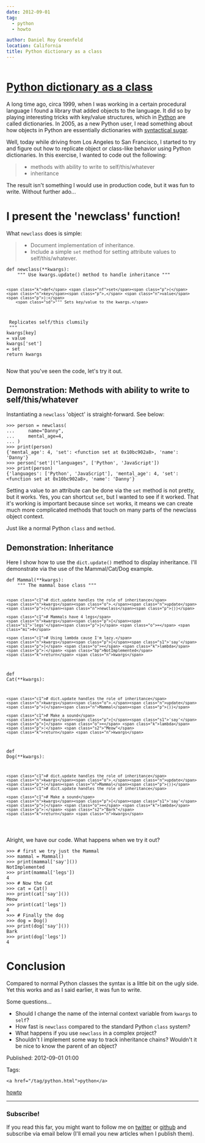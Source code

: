 ```yaml
---
date: 2012-09-01
tag: 
  - python
  - howto

author: Daniel Roy Greenfeld
location: California
title: Python dictionary as a class
---
```

<div class="twelve wide column">

<h1 class="ui block header">
<div class="content">
<a href="/python-dictionary-as-class.html">Python dictionary as a class</a>
</div>
</h1>
<p>A long time ago, circa 1999, when I was working in a certain procedural
language I found a library that added objects to the language. It did so
by playing interesting tricks with key/value structures, which in
<a href="http://python.org" target="_blank">Python</a> are called dictionaries. In 2005, as a new
Python user, I read something about how objects in Python are
essentially dictionaries with <a href="http://en.wikipedia.org/wiki/Syntactic_sugar" target="_blank">syntactical
sugar</a>.</p>
<p>Well, today while driving from Los Angeles to San Francisco, I started
to try and figure out how to replicate object or class-like behavior
using Python dictionaries. In this exercise, I wanted to code out the
following:</p>
<blockquote>
<ul>
<li>methods with ability to write to self/this/whatever</li>
<li>inheritance</li>
</ul>
</blockquote>
<p>The result isn't something I would use in production code, but it was
fun to write. Without further ado...</p>
<h1 id="i-present-the-newclass-function">I present the 'newclass' function!</h1>
<p>What <code>newclass</code> does is simple:</p>
<blockquote>
<ul>
<li>Document implementation of inheritance.</li>
<li>Include a simple <code>set</code> method for setting attribute values to
  self/this/whatever.</li>
</ul>
</blockquote>
<div class="codehilite ui secondary segment"><pre><span></span><code><span class="k">def</span> <span class="nf">newclass</span><span class="p">(</span><span class="o">**</span><span class="n">kwargs</span><span class="p">):</span>
    <span class="sd">""" Use kwargs.update() method to handle inheritance """</span>

    <span class="k">def</span> <span class="nf">set</span><span class="p">(</span><span class="n">key</span><span class="p">,</span> <span class="n">value</span><span class="p">):</span>
        <span class="sd">""" Sets key/value to the kwargs.</span>
<span class="sd">            Replicates self/this clumsily</span>
<span class="sd">        """</span>
        <span class="n">kwargs</span><span class="p">[</span><span class="n">key</span><span class="p">]</span> <span class="o">=</span> <span class="n">value</span>
    <span class="n">kwargs</span><span class="p">[</span><span class="s1">'set'</span><span class="p">]</span> <span class="o">=</span> <span class="nb">set</span>
    <span class="k">return</span> <span class="n">kwargs</span>
</code></pre></div>
<p>Now that you've seen the code, let's try it out.</p>
<h2 id="demonstration-methods-with-ability-to-write-to-selfthiswhatever">Demonstration: Methods with ability to write to self/this/whatever</h2>
<p>Instantiating a <code>newclass</code> 'object' is straight-forward. See below:</p>
<div class="codehilite ui secondary segment"><pre><span></span><code><span class="o">&gt;&gt;&gt;</span> <span class="n">person</span> <span class="o">=</span> <span class="n">newclass</span><span class="p">(</span>
<span class="o">...</span>     <span class="n">name</span><span class="o">=</span><span class="s2">"Danny"</span><span class="p">,</span>
<span class="o">...</span>     <span class="n">mental_age</span><span class="o">=</span><span class="mi">4</span><span class="p">,</span>
<span class="o">...</span> <span class="p">)</span>
<span class="o">&gt;&gt;&gt;</span> <span class="k">print</span><span class="p">(</span><span class="n">person</span><span class="p">)</span>
<span class="p">{</span><span class="s1">'mental_age'</span><span class="p">:</span> <span class="mi">4</span><span class="p">,</span> <span class="s1">'set'</span><span class="p">:</span> <span class="o">&lt;</span><span class="n">function</span> <span class="nb">set</span> <span class="n">at</span> <span class="mh">0x10bc902a8</span><span class="o">&gt;</span><span class="p">,</span> <span class="s1">'name'</span><span class="p">:</span> <span class="s1">'Danny'</span><span class="p">}</span>
<span class="o">&gt;&gt;&gt;</span> <span class="n">person</span><span class="p">[</span><span class="s1">'set'</span><span class="p">](</span><span class="s2">"languages"</span><span class="p">,</span> <span class="p">[</span><span class="s1">'Python'</span><span class="p">,</span> <span class="s1">'JavaScript'</span><span class="p">])</span>
<span class="o">&gt;&gt;&gt;</span> <span class="k">print</span><span class="p">(</span><span class="n">person</span><span class="p">)</span>
<span class="p">{</span><span class="s1">'languages'</span><span class="p">:</span> <span class="p">[</span><span class="s1">'Python'</span><span class="p">,</span> <span class="s1">'JavaScript'</span><span class="p">],</span> <span class="s1">'mental_age'</span><span class="p">:</span> <span class="mi">4</span><span class="p">,</span> <span class="s1">'set'</span><span class="p">:</span> <span class="o">&lt;</span><span class="n">function</span> <span class="nb">set</span> <span class="n">at</span> <span class="mh">0x10bc902a8</span><span class="o">&gt;</span><span class="p">,</span> <span class="s1">'name'</span><span class="p">:</span> <span class="s1">'Danny'</span><span class="p">}</span>    
</code></pre></div>
<p>Setting a value to an attribute can be done via the <code>set</code> method is not
pretty, but it works. Yes, you can shortcut <code>set</code>, but I wanted to see
if it worked. That it's working is important because since <code>set</code> works,
it means we can create much more complicated methods that touch on many
parts of the newclass object context.</p>
<p>Just like a normal Python <code>class</code> and <code>method</code>.</p>
<h2 id="demonstration-inheritance">Demonstration: Inheritance</h2>
<p>Here I show how to use the <code>dict.update()</code> method to display
inheritance. I'll demonstrate via the use of the Mammal/Cat/Dog
example.</p>
<div class="codehilite ui secondary segment"><pre><span></span><code><span class="k">def</span> <span class="nf">Mammal</span><span class="p">(</span><span class="o">**</span><span class="n">kwargs</span><span class="p">):</span>
    <span class="sd">""" The mammal base class """</span>

    <span class="c1"># dict.update handles the role of inheritance</span>
    <span class="n">kwargs</span><span class="o">.</span><span class="n">update</span><span class="p">(</span><span class="n">newclass</span><span class="p">())</span>

    <span class="c1"># Mammals have 4 legs</span>
    <span class="n">kwargs</span><span class="p">[</span><span class="s1">'legs'</span><span class="p">]</span> <span class="o">=</span> <span class="mi">4</span>

    <span class="c1"># Using lambda cause I'm lazy.</span>
    <span class="n">kwargs</span><span class="p">[</span><span class="s1">'say'</span><span class="p">]</span> <span class="o">=</span> <span class="k">lambda</span><span class="p">:</span> <span class="bp">NotImplemented</span>
    <span class="k">return</span> <span class="n">kwargs</span>

<span class="k">def</span> <span class="nf">Cat</span><span class="p">(</span><span class="o">**</span><span class="n">kwargs</span><span class="p">):</span>

    <span class="c1"># dict.update handles the role of inheritance</span>
    <span class="n">kwargs</span><span class="o">.</span><span class="n">update</span><span class="p">(</span><span class="n">Mammal</span><span class="p">())</span>

    <span class="c1"># Make a sound</span>
    <span class="n">kwargs</span><span class="p">[</span><span class="s1">'say'</span><span class="p">]</span> <span class="o">=</span> <span class="k">lambda</span><span class="p">:</span> <span class="s2">"Meow"</span>
    <span class="k">return</span> <span class="n">kwargs</span>

<span class="k">def</span> <span class="nf">Dog</span><span class="p">(</span><span class="o">**</span><span class="n">kwargs</span><span class="p">):</span>

    <span class="c1"># dict.update handles the role of inheritance</span>
    <span class="n">kwargs</span><span class="o">.</span><span class="n">update</span><span class="p">(</span><span class="n">Mammal</span><span class="p">())</span> <span class="c1"># dict.update handles the role of inheritance</span>

    <span class="c1"># Make a sound</span>
    <span class="n">kwargs</span><span class="p">[</span><span class="s1">'say'</span><span class="p">]</span> <span class="o">=</span> <span class="k">lambda</span><span class="p">:</span> <span class="s2">"Bark"</span>
    <span class="k">return</span> <span class="n">kwargs</span>
</code></pre></div>
<p>Alright, we have our code. What happens when we try it out?</p>
<div class="codehilite ui secondary segment"><pre><span></span><code><span class="o">&gt;&gt;&gt;</span> <span class="c1"># first we try just the Mammal</span>
<span class="o">&gt;&gt;&gt;</span> <span class="n">mammal</span> <span class="o">=</span> <span class="n">Mammal</span><span class="p">()</span>
<span class="o">&gt;&gt;&gt;</span> <span class="k">print</span><span class="p">(</span><span class="n">mammal</span><span class="p">[</span><span class="s1">'say'</span><span class="p">]())</span>
<span class="bp">NotImplemented</span>
<span class="o">&gt;&gt;&gt;</span> <span class="k">print</span><span class="p">(</span><span class="n">mammal</span><span class="p">[</span><span class="s1">'legs'</span><span class="p">])</span>
<span class="mi">4</span>
<span class="o">&gt;&gt;&gt;</span> <span class="c1"># Now the Cat</span>
<span class="o">&gt;&gt;&gt;</span> <span class="n">cat</span> <span class="o">=</span> <span class="n">Cat</span><span class="p">()</span>
<span class="o">&gt;&gt;&gt;</span> <span class="k">print</span><span class="p">(</span><span class="n">cat</span><span class="p">[</span><span class="s1">'say'</span><span class="p">]())</span>
<span class="n">Meow</span>
<span class="o">&gt;&gt;&gt;</span> <span class="k">print</span><span class="p">(</span><span class="n">cat</span><span class="p">[</span><span class="s1">'legs'</span><span class="p">])</span>
<span class="mi">4</span>
<span class="o">&gt;&gt;&gt;</span> <span class="c1"># Finally the dog</span>
<span class="o">&gt;&gt;&gt;</span> <span class="n">dog</span> <span class="o">=</span> <span class="n">Dog</span><span class="p">()</span>
<span class="o">&gt;&gt;&gt;</span> <span class="k">print</span><span class="p">(</span><span class="n">dog</span><span class="p">[</span><span class="s1">'say'</span><span class="p">]())</span>
<span class="n">Bark</span>
<span class="o">&gt;&gt;&gt;</span> <span class="k">print</span><span class="p">(</span><span class="n">dog</span><span class="p">[</span><span class="s1">'legs'</span><span class="p">])</span>
<span class="mi">4</span>
</code></pre></div>
<h1 id="conclusion">Conclusion</h1>
<p>Compared to normal Python classes the syntax is a little bit on the ugly
side. Yet this works and as I said earlier, it was fun to write.</p>
<p>Some questions...</p>
<ul>
<li>Should I change the name of the internal context variable from
<code>kwargs</code> to <code>self</code>?</li>
<li>How fast is <code>newclass</code> compared to the standard Python <code>class</code>
system?</li>
<li>What happens if you use <code>newclass</code> in a complex project?</li>
<li>Shouldn't I implement some way to track inheritance chains?
Wouldn't it be nice to know the parent of an object?</li>
</ul>
<p>Published: 2012-09-01 01:00</p>
<p>Tags:
  
    <a href="/tag/python.html">python</a>
<a href="/tag/howto.html">howto</a>
</p>
<hr/>
<h3 class="ui header">Subscribe!</h3>
<p>If you read this far, you might want to follow me on <a href="https://twitter.com/pydanny">twitter</a> or <a href="https://github.com/pydanny">github</a> and subscribe via email below (I'll email you new articles when I publish them).</p>
<!-- Begin MailChimp Signup Form -->
</div>